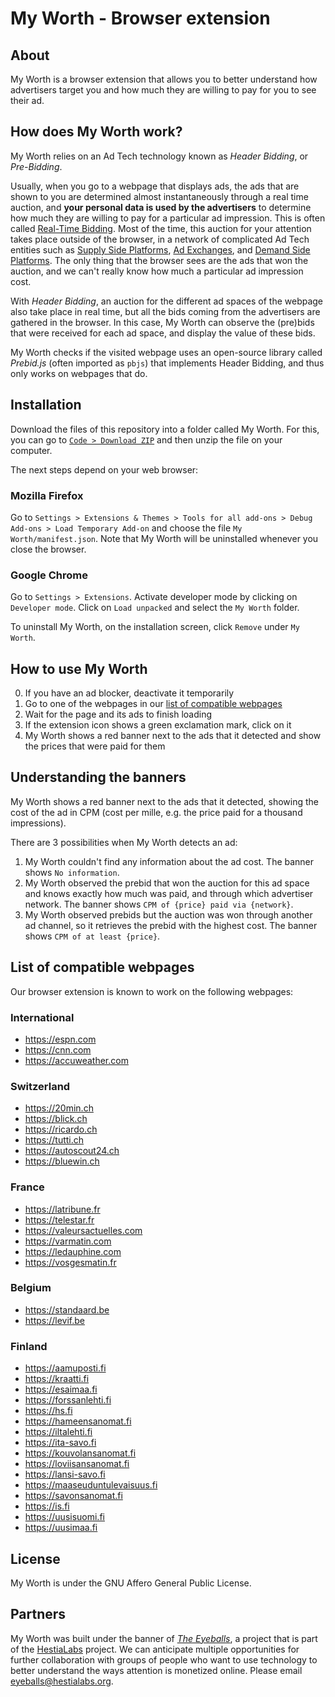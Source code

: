 # My Worth - Browser extension

## About
My Worth is a browser extension that allows you to better understand how advertisers target you and how much they are willing to pay for you to see their ad.

## How does My Worth work?
My Worth relies on an Ad Tech technology known as *Header Bidding*, or *Pre-Bidding*.

Usually, when you go to a webpage that displays ads, the ads that are shown to you are determined almost instantaneously through a real time auction, and **your personal data is used by the advertisers** to determine how much they are willing to pay for a particular ad impression. This is often called [Real-Time Bidding](https://en.wikipedia.org/wiki/Real-time_bidding). 
Most of the time, this auction for your attention takes place outside of the browser, in a network of complicated Ad Tech entities such as [Supply Side Platforms](https://en.wikipedia.org/wiki/Supply-side_platform), [Ad Exchanges](https://en.wikipedia.org/wiki/Ad_exchange), and [Demand Side Platforms](https://en.wikipedia.org/wiki/Demand-side_platform).
The only thing that the browser sees are the ads that won the auction, and we can't really know how much a particular ad impression cost.

With *Header Bidding*, an auction for the different ad spaces of the webpage also take place in real time, but all the bids coming from the advertisers are gathered in the browser.
In this case, My Worth can observe the (pre)bids that were received for each ad space, and display the value of these bids.

My Worth checks if the visited webpage uses an open-source library called *Prebid.js* (often imported as `pbjs`) that implements Header Bidding, and thus only works on webpages that do.

## Installation
Download the files of this repository into a folder called My Worth.
For this, you can go to [`Code > Download ZIP`](https://github.com/hestiaAI/my-worth-extension/archive/refs/heads/main.zip) and then unzip the file on your computer. 

The next steps depend on your web browser:
### Mozilla Firefox
Go to `Settings > Extensions & Themes > Tools for all add-ons > Debug Add-ons > Load Temporary Add-on` and choose the file `My Worth/manifest.json`.
Note that My Worth will be uninstalled whenever you close the browser.
### Google Chrome
Go to `Settings > Extensions`.
Activate developer mode by clicking on `Developer mode`.
Click on `Load unpacked` and select the `My Worth` folder.

To uninstall My Worth, on the installation screen, click `Remove` under `My Worth`.


## How to use My Worth
0. If you have an ad blocker, deactivate it temporarily
1. Go to one of the webpages in our [list of compatible webpages](#list-of-compatible-webpages)
2. Wait for the page and its ads to finish loading
3. If the extension icon shows a green exclamation mark, click on it
4. My Worth shows a red banner next to the ads that it detected and show the prices that were paid for them

## Understanding the banners
My Worth shows a red banner next to the ads that it detected, showing the cost of the ad in CPM (cost per mille, e.g. the price paid for a thousand impressions).

There are 3 possibilities when My Worth detects an ad:
1. My Worth couldn't find any information about the ad cost. The banner shows `No information`.
2. My Worth observed the prebid that won the auction for this ad space and knows exactly how much was paid, and through which advertiser network. The banner shows `CPM of {price} paid via {network}`.
3. My Worth observed prebids but the auction was won through another ad channel, so it retrieves the prebid with the highest cost. The banner shows `CPM of at least {price}`.

## List of compatible webpages
Our browser extension is known to work on the following webpages:

### International
- https://espn.com
- https://cnn.com
- https://accuweather.com

### Switzerland
- https://20min.ch
- https://blick.ch
- https://ricardo.ch
- https://tutti.ch
- https://autoscout24.ch
- https://bluewin.ch

### France
- https://latribune.fr
- https://telestar.fr
- https://valeursactuelles.com
- https://varmatin.com
- https://ledauphine.com
- https://vosgesmatin.fr

### Belgium
- https://standaard.be
- https://levif.be

### Finland
- https://aamuposti.fi
- https://kraatti.fi
- https://esaimaa.fi
- https://forssanlehti.fi
- https://hs.fi
- https://hameensanomat.fi
- https://iltalehti.fi
- https://ita-savo.fi
- https://kouvolansanomat.fi
- https://loviisansanomat.fi
- https://lansi-savo.fi
- https://maaseuduntulevaisuus.fi
- https://savonsanomat.fi
- https://is.fi
- https://uusisuomi.fi
- https://uusimaa.fi


## License
My Worth is under the GNU Affero General Public License.

## Partners
My Worth was built under the banner of [_The Eyeballs_](https://eyeballs.hestialabs.org/en/), a project that is part of the [HestiaLabs](https://www.hestialabs.org) project. We can anticipate multiple opportunities for further collaboration with groups of people who want to use technology to better understand the ways attention is monetized online. Please email [eyeballs@hestialabs.org](mailto:eyeballs@hestialabs.org). 

